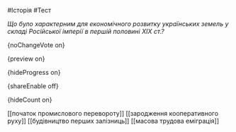 #Історія #Тест

*Що було характерним для економічного розвитку українських земель у складі Російської імперії в першій половині ХІХ ст.?*

{noChangeVote on}

{preview on}

{hideProgress on}

{shareEnable off}

{hideCount on}

[[початок промислового перевороту]]
[[зародження кооперативного руху]]
[[будівництво перших залізниць]]
[[масова трудова еміграція]]
